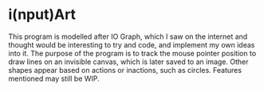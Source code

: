 # i(nput)Art
This program is modelled after IO Graph, which I saw on the internet and thought would be interesting to try and code,
and implement my own ideas into it. The purpose of the program is to track the mouse pointer position to draw lines on an
invisible canvas, which is later saved to an image. Other shapes appear based on actions or inactions, such as circles. 
Features mentioned may still be WIP.
